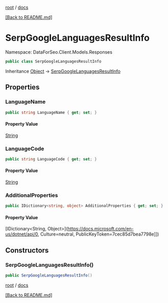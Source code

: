 [root](./../ "root") / [docs](./ "docs")

[[Back to README.md]](./../README.md "[Back to README.md]")

# SerpGoogleLanguagesResultInfo

Namespace: DataForSeo.Client.Models.Responses

```csharp
public class SerpGoogleLanguagesResultInfo
```

Inheritance [Object](https://docs.microsoft.com/en-us/dotnet/api/Object) → [SerpGoogleLanguagesResultInfo](./SerpGoogleLanguagesResultInfo.md)

## Properties

### **LanguageName**

```csharp
public string LanguageName { get; set; }
```

#### Property Value

[String](https://docs.microsoft.com/en-us/dotnet/api/String)<br>

### **LanguageCode**

```csharp
public string LanguageCode { get; set; }
```

#### Property Value

[String](https://docs.microsoft.com/en-us/dotnet/api/String)<br>

### **AdditionalProperties**

```csharp
public IDictionary<string, object> AdditionalProperties { get; set; }
```

#### Property Value

[IDictionary&lt;String, Object&gt;](https://docs.microsoft.com/en-us/dotnet/api/0, Culture=neutral, PublicKeyToken=7cec85d7bea7798e]])<br>

## Constructors

### **SerpGoogleLanguagesResultInfo()**

```csharp
public SerpGoogleLanguagesResultInfo()
```

[root](./../ "root") / [docs](./ "docs")

[[Back to README.md]](./../README.md "[Back to README.md]")